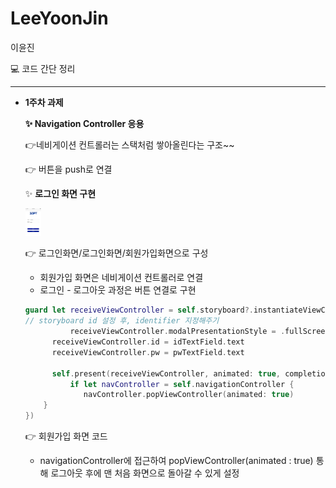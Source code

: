 # LeeYoonJin
이윤진

 💻 코드 간단 정리

---
* **1주차 과제**

  **✨ Navigation Controller 응용**

  👉네비게이션 컨트롤러는 스택처럼 쌓아올린다는 구조~~

  👉 버튼을 push로 연결

  

  ✨ **로그인 화면 구현**

  <img src="./img/2-1.png" alt="2-1" style="zoom:25%;" width = "100px"/> 

  

  

  👉 로그인화면/로그인화면/회원가입화면으로 구성

  * 회원가입 화면은 네비게이션 컨트롤러로 연결
  * 로그인 - 로그아웃 과정은 버튼 연결로 구현

  ```swift
  guard let receiveViewController = self.storyboard?.instantiateViewController(identifier: "loginViewController") as? LoginViewController else {return}
  // storyboard id 설정 후, identifier 지정해주기
  			receiveViewController.modalPresentationStyle = .fullScreen
        receiveViewController.id = idTextField.text 
        receiveViewController.pw = pwTextField.text
        
        self.present(receiveViewController, animated: true, completion: {
            if let navController = self.navigationController {
               navController.popViewController(animated: true)
      }
  })
  ```

  👉 회원가입 화면 코드

  * navigationController에 접근하여 popViewController(animated : true) 통해 로그아웃 후에 맨 처음 화면으로 돌아갈 수 있게 설정

  

